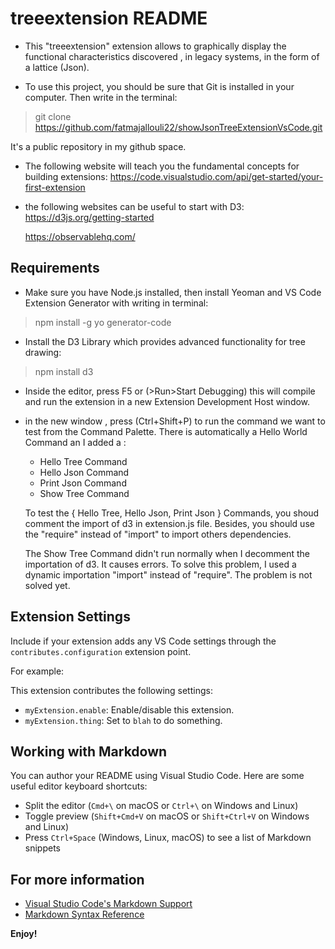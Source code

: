 # treeextension README

* This "treeextension" extension allows to graphically display the functional characteristics discovered , in legacy systems, in the form of a lattice (Json).

* To use this project, you should be sure that Git is installed in your computer. Then write in the terminal:

> git clone https://github.com/fatmajallouli22/showJsonTreeExtensionVsCode.git

It's a public repository in my github space.

* The following website will teach you the fundamental concepts for building extensions:
     https://code.visualstudio.com/api/get-started/your-first-extension

* the following websites can be useful to start with D3:
    https://d3js.org/getting-started

    https://observablehq.com/



## Requirements

* Make sure you have Node.js installed, then install Yeoman and VS Code Extension Generator with writing in terminal:

> npm install -g yo generator-code

* Install the D3 Library which provides advanced functionality for tree drawing:  

> npm install d3

* Inside the editor, press F5 or (>Run>Start Debugging) this will compile and run the extension in a new Extension Development Host window.

* in the new window , press (Ctrl+Shift+P) to run the command we want to test from the Command Palette. There is automatically a Hello World Command an I added a :

    - Hello Tree Command
    - Hello Json Command
    - Print Json Command
    - Show Tree Command

    To test the { Hello Tree, Hello Json, Print Json } Commands, you shoud comment the import of d3 in extension.js file. Besides, you should use the "require" instead of "import" to import others dependencies.  
    
    The Show Tree Command didn't run normally when I decomment the importation of d3. It causes errors. To solve this problem, I used a dynamic importation "import" instead of "require". The problem is not solved yet.

## Extension Settings

Include if your extension adds any VS Code settings through the `contributes.configuration` extension point.

For example:

This extension contributes the following settings:

* `myExtension.enable`: Enable/disable this extension.
* `myExtension.thing`: Set to `blah` to do something.

## Working with Markdown

You can author your README using Visual Studio Code.  Here are some useful editor keyboard shortcuts:

* Split the editor (`Cmd+\` on macOS or `Ctrl+\` on Windows and Linux)
* Toggle preview (`Shift+Cmd+V` on macOS or `Shift+Ctrl+V` on Windows and Linux)
* Press `Ctrl+Space` (Windows, Linux, macOS) to see a list of Markdown snippets

## For more information

* [Visual Studio Code's Markdown Support](http://code.visualstudio.com/docs/languages/markdown)
* [Markdown Syntax Reference](https://help.github.com/articles/markdown-basics/)

**Enjoy!**
